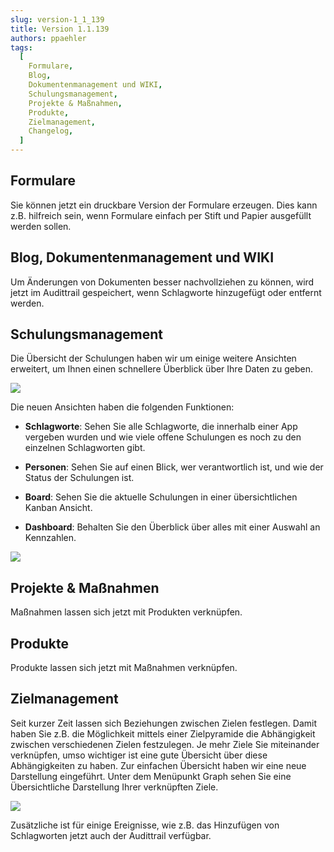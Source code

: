 ```yaml
---
slug: version-1_1_139
title: Version 1.1.139
authors: ppaehler
tags:
  [
    Formulare,
    Blog,
    Dokumentenmanagement und WIKI,
    Schulungsmanagement,
    Projekte & Maßnahmen,
    Produkte,
    Zielmanagement,
    Changelog,
  ]
---
```


## Formulare

Sie können jetzt ein druckbare Version der Formulare erzeugen. Dies kann z.B. hilfreich sein, wenn Formulare einfach per Stift und Papier ausgefüllt werden sollen.

## Blog, Dokumentenmanagement und WIKI

Um Änderungen von Dokumenten besser nachvollziehen zu können, wird jetzt im Audittrail gespeichert, wenn Schlagworte hinzugefügt oder entfernt werden.

## Schulungsmanagement

Die Übersicht der Schulungen haben wir um einige weitere Ansichten erweitert, um Ihnen einen schnellere Überblick über Ihre Daten zu geben.

![](https://caqadmin.blob.core.windows.net/releasenotes/127-images/418992e8-adfb-40d0-b92f-4fac68730dff-mceclip1.png)

Die neuen Ansichten haben die folgenden Funktionen:

- **Schlagworte**: Sehen Sie alle Schlagworte, die innerhalb einer App vergeben wurden und wie viele offene Schulungen es noch zu den einzelnen Schlagworten gibt.

- **Personen**: Sehen Sie auf einen Blick, wer verantwortlich ist, und wie der Status der Schulungen ist.

- **Board**: Sehen Sie die aktuelle Schulungen in einer übersichtlichen Kanban Ansicht.

- **Dashboard**: Behalten Sie den Überblick über alles mit einer Auswahl an Kennzahlen.

![](https://caqadmin.blob.core.windows.net/releasenotes/127-images/1de1678c-fa8d-475a-a1d3-80b8a6a74811-Folie1.png)

## Projekte & Maßnahmen

Maßnahmen lassen sich jetzt mit Produkten verknüpfen.

## Produkte

Produkte lassen sich jetzt mit Maßnahmen verknüpfen.

## Zielmanagement

Seit kurzer Zeit lassen sich Beziehungen zwischen Zielen festlegen. Damit haben Sie z.B. die Möglichkeit mittels einer Zielpyramide die Abhängigkeit zwischen verschiedenen Zielen festzulegen. Je mehr Ziele Sie miteinander verknüpfen, umso wichtiger ist eine gute Übersicht über diese Abhängigkeiten zu haben. Zur einfachen Übersicht haben wir eine neue Darstellung eingeführt. Unter dem Menüpunkt Graph sehen Sie eine Übersichtliche Darstellung Ihrer verknüpften Ziele.

![](https://caqadmin.blob.core.windows.net/releasenotes/127-images/639b3801-f8ff-470a-91ab-666a0eadb434-mceclip0.png)

Zusätzliche ist für einige Ereignisse, wie z.B. das Hinzufügen von Schlagworten jetzt auch der Audittrail verfügbar.

